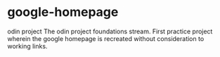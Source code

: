 # google-homepage
odin project
The odin project foundations stream. First practice project wherein the google homepage is recreated without consideration to working links.

